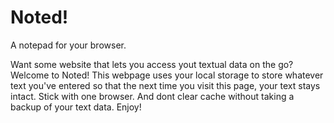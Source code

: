 # Noted!
A notepad for your browser.

Want some website that lets you access yout textual data on the go? Welcome to Noted!
This webpage uses your local storage to store whatever text you've entered so that the next time you visit this page, your text stays intact.
Stick with one browser. And dont clear cache without taking a backup of your text data.
Enjoy!
